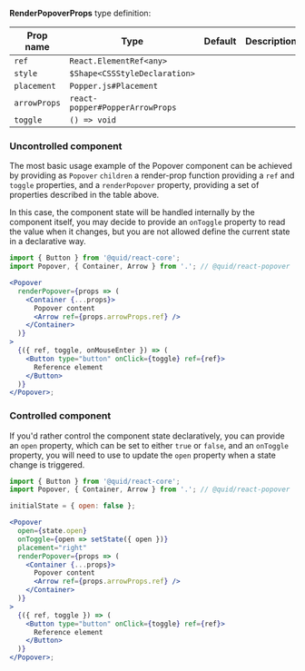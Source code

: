 **RenderPopoverProps** type definition:

| Prop name    | Type                            | Default | Description |
| ------------ | ------------------------------- | ------- | ----------- |
| `ref`        | `React.ElementRef<any>`         |         |             |
| `style`      | `$Shape<CSSStyleDeclaration>`   |         |             |
| `placement`  | `Popper.js#Placement`           |         |             |
| `arrowProps` | `react-popper#PopperArrowProps` |         |             |
| `toggle`     | `() => void`                    |         |             |

### Uncontrolled component

The most basic usage example of the Popover component can be achieved by
providing as `Popover` `children` a render-prop function providing a
`ref` and `toggle` properties, and a `renderPopover` property, providing
a set of properties described in the table above.

In this case, the component state will be handled internally by the
component itself, you may decide to provide an `onToggle` property to
read the value when it changes, but you are not allowed define the current
state in a declarative way.

```jsx
import { Button } from '@quid/react-core';
import Popover, { Container, Arrow } from '.'; // @quid/react-popover

<Popover
  renderPopover={props => (
    <Container {...props}>
      Popover content
      <Arrow ref={props.arrowProps.ref} />
    </Container>
  )}
>
  {({ ref, toggle, onMouseEnter }) => (
    <Button type="button" onClick={toggle} ref={ref}>
      Reference element
    </Button>
  )}
</Popover>;
```

### Controlled component

If you'd rather control the component state declaratively, you can provide
an `open` property, which can be set to either `true` or `false`, and an
`onToggle` property, you will need to use to update the `open` property when
a state change is triggered.

```jsx
import { Button } from '@quid/react-core';
import Popover, { Container, Arrow } from '.'; // @quid/react-popover

initialState = { open: false };

<Popover
  open={state.open}
  onToggle={open => setState({ open })}
  placement="right"
  renderPopover={props => (
    <Container {...props}>
      Popover content
      <Arrow ref={props.arrowProps.ref} />
    </Container>
  )}
>
  {({ ref, toggle }) => (
    <Button type="button" onClick={toggle} ref={ref}>
      Reference element
    </Button>
  )}
</Popover>;
```
